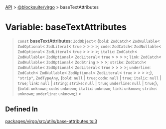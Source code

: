 [API](../../../index.md) > [@blocksuite/virgo](../index.md) > baseTextAttributes

# Variable: baseTextAttributes

> `const` **baseTextAttributes**: `ZodObject`\< \{`bold`: `ZodCatch`\< `ZodNullable`\< `ZodOptional`\< `ZodLiteral`\< `true` \> \> \> \>; `code`: `ZodCatch`\< `ZodNullable`\< `ZodOptional`\< `ZodLiteral`\< `true` \> \> \> \>; `italic`: `ZodCatch`\< `ZodNullable`\< `ZodOptional`\< `ZodLiteral`\< `true` \> \> \> \>; `link`: `ZodCatch`\< `ZodNullable`\< `ZodOptional`\< `ZodString` \> \> \>; `strike`: `ZodCatch`\< `ZodNullable`\< `ZodOptional`\< `ZodLiteral`\< `true` \> \> \> \>; `underline`: `ZodCatch`\< `ZodNullable`\< `ZodOptional`\< `ZodLiteral`\< `true` \> \> \> \>;}, `"strip"`, `ZodTypeAny`, \{`bold`: `null` \| `true`; `code`: `null` \| `true`; `italic`: `null` \| `true`; `link`: `null` \| `string`; `strike`: `null` \| `true`; `underline`: `null` \| `true`;}, \{`bold`: `unknown`; `code`: `unknown`; `italic`: `unknown`; `link`: `unknown`; `strike`: `unknown`; `underline`: `unknown`;} \>

## Defined In

[packages/virgo/src/utils/base-attributes.ts:3](https://github.com/Saul-Mirone/blocksuite/blob/f2324b82e/packages/virgo/src/utils/base-attributes.ts#L3)
